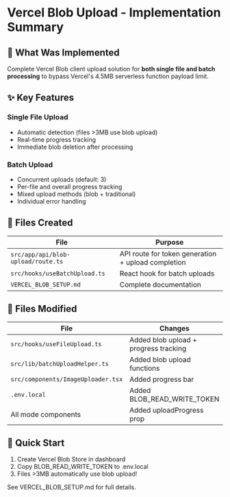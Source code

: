 # Vercel Blob Upload - Implementation Summary

## 🎯 What Was Implemented

Complete Vercel Blob client upload solution for **both single file and batch processing** to bypass Vercel's 4.5MB serverless function payload limit.

## ✨ Key Features

### Single File Upload
- Automatic detection (files >3MB use blob upload)
- Real-time progress tracking
- Immediate blob deletion after processing

### Batch Upload  
- Concurrent uploads (default: 3)
- Per-file and overall progress tracking
- Mixed upload methods (blob + traditional)
- Individual error handling

## 📁 Files Created

| File | Purpose |
|------|---------|
| `src/app/api/blob-upload/route.ts` | API route for token generation + upload completion |
| `src/hooks/useBatchUpload.ts` | React hook for batch uploads |
| `VERCEL_BLOB_SETUP.md` | Complete documentation |

## 📝 Files Modified

| File | Changes |
|------|---------|
| `src/hooks/useFileUpload.ts` | Added blob upload + progress tracking |
| `src/lib/batchUploadHelper.ts` | Added blob upload functions |
| `src/components/ImageUploader.tsx` | Added progress bar |
| `.env.local` | Added BLOB_READ_WRITE_TOKEN |
| All mode components | Added uploadProgress prop |

## 🚀 Quick Start

1. Create Vercel Blob Store in dashboard
2. Copy BLOB_READ_WRITE_TOKEN to .env.local
3. Files >3MB automatically use blob upload!

See VERCEL_BLOB_SETUP.md for full details.
